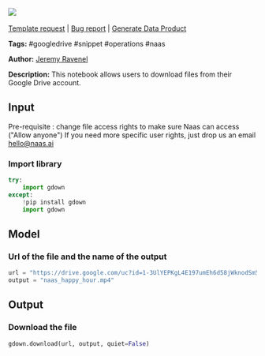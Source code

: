 <a href="https://app.naas.ai/user-redirect/naas/downloader?url=https://raw.githubusercontent.com/jupyter-naas/awesome-notebooks/master/Google%20Drive/Google_Drive_Download_file.ipynb" target="_parent"><img src="https://naasai-public.s3.eu-west-3.amazonaws.com/Open_in_Naas_Lab.svg"/></a><br><br><a href="https://github.com/jupyter-naas/awesome-notebooks/issues/new?assignees=&labels=&template=template-request.md&title=Tool+-+Action+of+the+notebook+">Template request</a> | <a href="https://github.com/jupyter-naas/awesome-notebooks/issues/new?assignees=&labels=bug&template=bug_report.md&title=Google+Drive+-+Download+file:+Error+short+description">Bug report</a> | <a href="https://app.naas.ai/user-redirect/naas/downloader?url=https://raw.githubusercontent.com/jupyter-naas/awesome-notebooks/master/Naas/Naas_Start_data_product.ipynb" target="_parent">Generate Data Product</a>

**Tags:** #googledrive #snippet #operations #naas

**Author:** [Jeremy Ravenel](https://www.linkedin.com/in/ACoAAAJHE7sB5OxuKHuzguZ9L6lfDHqw--cdnJg/)

**Description:** This notebook allows users to download files from their Google Drive account.

## Input

Pre-requisite : change file access rights to make sure Naas can access ("Allow anyone")
If you need more specific user rights, just drop us an email hello@naas.ai

### Import library


```python
try:
    import gdown
except:
    !pip install gdown
    import gdown
```

## Model

### Url of the file and the name of the output


```python
url = "https://drive.google.com/uc?id=1-3UlYEPKgL4E197umEh6d58jWknodSm5"
output = "naas_happy_hour.mp4"
```

## Output

### Download the file


```python
gdown.download(url, output, quiet=False)
```
